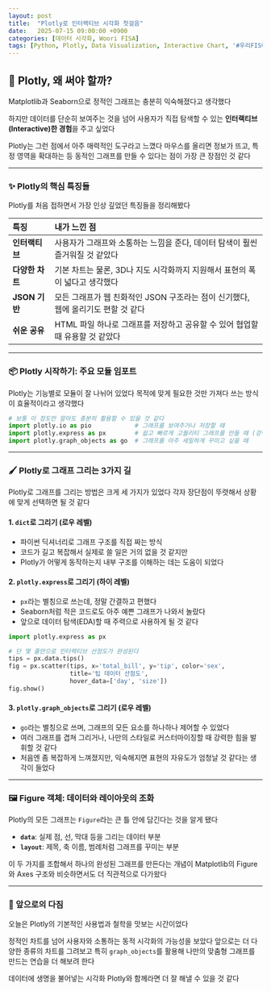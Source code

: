 ```yaml
---
layout: post
title:  "Plotly로 인터랙티브 시각화 첫걸음"
date:   2025-07-15 09:00:00 +0900
categories: [데이터 시각화, Woori FISA]
tags: [Python, Plotly, Data Visualization, Interactive Chart, '#우리FIS아카데미', '#우리FISA', '#AI엔지니어링', '#K-디지털트레이닝', '#우리에프아이에스', '#글로벌소프트웨어캠퍼스']
---
```


## 🎨 Plotly, 왜 써야 할까?

Matplotlib과 Seaborn으로 정적인 그래프는 충분히 익숙해졌다고 생각했다

하지만 데이터를 단순히 보여주는 것을 넘어
사용자가 직접 탐색할 수 있는 **인터랙티브(Interactive)한 경험**을 주고 싶었다

Plotly는 그런 점에서 아주 매력적인 도구라고 느꼈다
마우스를 올리면 정보가 뜨고, 특정 영역을 확대하는 등
동적인 그래프를 만들 수 있다는 점이 가장 큰 장점인 것 같다

---

### ✨ Plotly의 핵심 특징들

Plotly를 처음 접하면서 가장 인상 깊었던 특징들을 정리해봤다

| 특징 | 내가 느낀 점 |
| :--- | :--- |
| **인터랙티브** | 사용자가 그래프와 소통하는 느낌을 준다, 데이터 탐색이 훨씬 즐거워질 것 같았다 |
| **다양한 차트** | 기본 차트는 물론, 3D나 지도 시각화까지 지원해서 표현의 폭이 넓다고 생각했다 |
| **JSON 기반** | 모든 그래프가 웹 친화적인 JSON 구조라는 점이 신기했다, 웹에 올리기도 편할 것 같다 |
| **쉬운 공유** | HTML 파일 하나로 그래프를 저장하고 공유할 수 있어 협업할 때 유용할 것 같았다 |

---

### 📦 Plotly 시작하기: 주요 모듈 임포트

Plotly는 기능별로 모듈이 잘 나뉘어 있었다
목적에 맞게 필요한 것만 가져다 쓰는 방식이 효율적이라고 생각했다

```python
# 보통 이 정도만 알아도 충분히 활용할 수 있을 것 같다
import plotly.io as pio            # 그래프를 보여주거나 저장할 때
import plotly.express as px        # 쉽고 빠르게 고퀄리티 그래프를 만들 때 (강력 추천)
import plotly.graph_objects as go  # 그래프를 아주 세밀하게 꾸미고 싶을 때
```

---

### 🖌️ Plotly로 그래프 그리는 3가지 길

Plotly로 그래프를 그리는 방법은 크게 세 가지가 있었다
각자 장단점이 뚜렷해서 상황에 맞게 선택하면 될 것 같다

#### 1. `dict`로 그리기 (로우 레벨)
- 파이썬 딕셔너리로 그래프 구조를 직접 짜는 방식
- 코드가 길고 복잡해서 실제로 쓸 일은 거의 없을 것 같지만
- Plotly가 어떻게 동작하는지 내부 구조를 이해하는 데는 도움이 되었다

#### 2. `plotly.express`로 그리기 (하이 레벨)
- `px`라는 별칭으로 쓰는데, 정말 간결하고 편했다
- Seaborn처럼 적은 코드로도 아주 예쁜 그래프가 나와서 놀랐다
- 앞으로 데이터 탐색(EDA)할 때 주력으로 사용하게 될 것 같다

```python
import plotly.express as px

# 단 몇 줄만으로 인터랙티브 산점도가 완성된다
tips = px.data.tips()
fig = px.scatter(tips, x='total_bill', y='tip', color='sex',
                 title='팁 데이터 산점도',
                 hover_data=['day', 'size'])
fig.show()
```

#### 3. `plotly.graph_objects`로 그리기 (로우 레벨)
- `go`라는 별칭으로 쓰며, 그래프의 모든 요소를 하나하나 제어할 수 있었다
- 여러 그래프를 겹쳐 그리거나, 나만의 스타일로 커스터마이징할 때 강력한 힘을 발휘할 것 같다
- 처음엔 좀 복잡하게 느껴졌지만, 익숙해지면 표현의 자유도가 엄청날 것 같다는 생각이 들었다

---

### 🖼️ Figure 객체: 데이터와 레이아웃의 조화

Plotly의 모든 그래프는 `Figure`라는 큰 틀 안에 담긴다는 것을 알게 됐다

- **`data`**: 실제 점, 선, 막대 등을 그리는 데이터 부분
- **`layout`**: 제목, 축 이름, 범례처럼 그래프를 꾸미는 부분

이 두 가지를 조합해서 하나의 완성된 그래프를 만든다는 개념이
Matplotlib의 Figure와 Axes 구조와 비슷하면서도 더 직관적으로 다가왔다

---

### 🚀 앞으로의 다짐

오늘은 Plotly의 기본적인 사용법과 철학을 맛보는 시간이었다

정적인 차트를 넘어 사용자와 소통하는 동적 시각화의 가능성을 보았다
앞으로는 더 다양한 종류의 차트를 그려보고
특히 `graph_objects`를 활용해 나만의 맞춤형 그래프를 만드는 연습을 더 해보려 한다

데이터에 생명을 불어넣는 시각화
Plotly와 함께라면 더 잘 해낼 수 있을 것 같다
